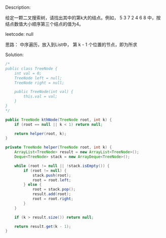 Description:

给定一颗二叉搜索树，请找出其中的第k大的结点。例如， 5 3 7 2 4 6 8 中，按结点数值大小顺序第三个结点的值为4。

leetcode: null

思路：
中序遍历，放入到List中，
第 k - 1 个位置的节点，即为所求

Solution:
```java
/*
public class TreeNode {
    int val = 0;
    TreeNode left = null;
    TreeNode right = null;

    public TreeNode(int val) {
        this.val = val;
    }
}
*/

public TreeNode kthNode(TreeNode root, int k) {
    if (root == null || k < 1) return null;

    return helper(root, k);
}

private TreeNode helper(TreeNode root, int k) {
    ArrayList<TreeNode> result = new ArrayList<TreeNode>();
    Deque<TreeNode> stack = new ArrayDeque<TreeNode>();

    while (root != null || !stack.isEmpty()) {
        if (root != null) {
            stack.push(root);
            root = root.left;
        } else {
            root = stack.pop();
            result.add(root);
            root = root.right;
        }
    }

    if (k > result.size()) return null;

    return result.get(k - 1);
}
```